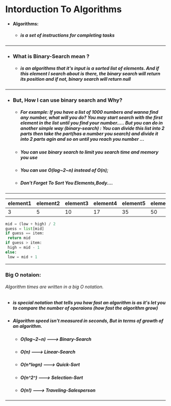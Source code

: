 # Intorduction To Algorithms

* #### Algorithms:
  * ##### is a set of instructions for completing tasks

-------

* ### What is Binary-Search mean ?
  * ##### is an algorithms that it's input is a sorted list of elements. And if this element I search about is there, the binary search will return its **position** and if not, binary search will return **null**  

-------
* ### But, How I can use binary search and Why?
  * ##### For example: If you have a list of 1000 numbers and wanna find any number, what will you do? You may start search with the first element in the list until you find your number..... But you can do in another simple way (binary-search) : You can divide this list into 2 parts then take the part(has a number you search) and divide it into 2 parts agin and so on until you reach you number ...
  * ##### You can use binary search to limit you search time and memory you use 
  * ##### You can use O(log~2~n) instead of O(n); 
  * ##### Don't Forget To Sort You Elements,Body....
  
 --------

|element1|element2|element3|element4|element5|element6|element7|element8|element9|element10|element..n|
|---|---|---|---|---|---|---|---|---|---|---|
|3|5|10|17|35|50|74|79|120|138|200|

```python
mid = (low + high) / 2 
guess = list[mid]
if guess == item:
 return mid
if guess > item: 
 high = mid - 1
else: 
 low = mid + 1
```
---

### Big O notaion:
###### Algorithm times are written in a big O notation.
* ##### is special notation that tells you how fast an algorithm is as it's let you to compare the number of operaions (how fast the algorithm grow)
* ##### Algorithm speed isn't measured in seconds, But in terms of growth of an algorithm.
  * ##### O(log~2~n) ---> Binary-Search
  * ##### O(n) ---> Linear-Search
  * ##### O(n*logn) ---> Quick-Sort
  * ##### O(n^2^) ---> Selection-Sort
  * ##### O(n!) ---> Traveling-Salesperson

---
